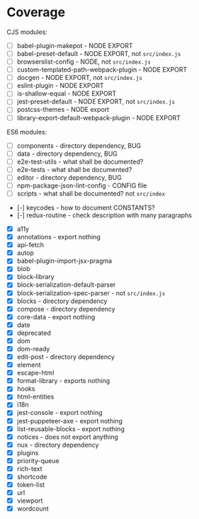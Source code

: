 # Coverage

CJS modules:

- [ ] babel-plugin-makepot - NODE EXPORT
- [ ] babel-preset-default - NODE EXPORT, not `src/index.js`
- [ ] browserslist-config - NODE, not `src/index.js`
- [ ] custom-templated-path-webpack-plugin - NODE EXPORT
- [ ] docgen - NODE EXPORT, not `src/index.js`
- [ ] eslint-plugin - NODE EXPORT
- [ ] is-shallow-equal - NODE EXPORT
- [ ] jest-preset-default - NODE EXPORT, not `src/index.js`
- [ ] postcss-themes - NODE export
- [ ] library-export-default-webpack-plugin - NODE EXPORT

ES6 modules:

- [ ] components - directory dependency, BUG
- [ ] data - directory dependency, BUG
- [ ] e2e-test-utils - what shall be documented?
- [ ] e2e-tests - what shall be documented?
- [ ] editor - directory dependency, BUG
- [ ] npm-package-json-lint-config - CONFIG file
- [ ] scripts - what shall be documented? not `src/index`
- [-] keycodes - how to document CONSTANTS?
- [-] redux-routine - check description with many paragraphs
- [x] a11y
- [x] annotations - export nothing
- [x] api-fetch
- [x] autop
- [x] babel-plugin-import-jsx-pragma
- [x] blob
- [x] block-library
- [x] block-serialization-default-parser
- [x] block-serialization-spec-parser - not `src/index.js`
- [x] blocks - directory dependency
- [x] compose - directory dependency
- [x] core-data - export nothing
- [x] date
- [x] deprecated
- [x] dom
- [x] dom-ready
- [x] edit-post - directory dependency
- [x] element
- [x] escape-html
- [x] format-library - exports nothing
- [x] hooks
- [x] html-entities
- [x] i18n
- [x] jest-console - export nothing
- [x] jest-puppeteer-axe - export nothing
- [x] list-reusable-blocks - export nothing
- [x] notices - does not export anything
- [x] nux - directory dependency
- [x] plugins
- [x] priority-queue
- [x] rich-text
- [x] shortcode
- [x] token-list
- [x] url
- [x] viewport
- [x] wordcount
